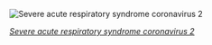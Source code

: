 
![Severe acute respiratory syndrome coronavirus 2](https://upload.wikimedia.org/wikipedia/commons/thumb/c/c5/SARS-CoV-2_scanning_electron_microscope_image.jpg/600px-SARS-CoV-2_scanning_electron_microscope_image.jpg)

*[Severe acute respiratory syndrome coronavirus 2](https://wikipedia.org/wiki/File:SARS-CoV-2_scanning_electron_microscope_image.jpg)*
